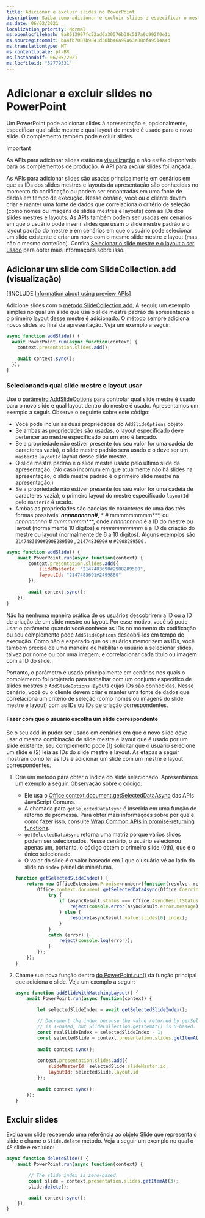 ```yaml
---
title: Adicionar e excluir slides no PowerPoint
description: Saiba como adicionar e excluir slides e especificar o mestre e o layout de novos slides.
ms.date: 06/02/2021
localization_priority: Normal
ms.openlocfilehash: 9a8613997fc52ad6a30576b38c517a9c992f0e1b
ms.sourcegitcommit: ba4fb7087b9841d38bb46a99a63e88df49514a4d
ms.translationtype: MT
ms.contentlocale: pt-BR
ms.lasthandoff: 06/05/2021
ms.locfileid: "52779331"
---
```

# <a name="add-and-delete-slides-in-powerpoint"></a>Adicionar e excluir slides no PowerPoint

Um PowerPoint pode adicionar slides à apresentação e, opcionalmente, especificar qual slide mestre e qual layout do mestre é usado para o novo slide. O complemento também pode excluir slides.

> [!IMPORTANT]
> As APIs para adicionar slides estão na [visualização](../reference/requirement-sets/powerpoint-preview-apis.md) e não estão disponíveis para os complementos de produção. A API para *excluir* slides foi lançada.

As APIs para adicionar slides são usadas principalmente em cenários em que as IDs dos slides mestres e layouts da apresentação são conhecidas no momento da codificação ou podem ser encontradas em uma fonte de dados em tempo de execução. Nesse cenário, você ou o cliente devem criar e manter uma fonte de dados que correlaciona o critério de seleção (como nomes ou imagens de slides mestres e layouts) com as IDs dos slides mestres e layouts. As APIs também podem ser usadas em cenários em que o usuário pode inserir slides que usam o slide mestre padrão e o layout padrão do mestre e em cenários em que o usuário pode selecionar um slide existente e criar um novo com o mesmo slide mestre e layout (mas não o mesmo conteúdo). Confira [Selecionar o slide mestre e o layout a ser usado](#selecting-which-slide-master-and-layout-to-use) para obter mais informações sobre isso.

## <a name="add-a-slide-with-slidecollectionadd-preview"></a>Adicionar um slide com SlideCollection.add (visualização)

[!INCLUDE [Information about using preview APIs](../includes/using-preview-apis-host.md)]

Adicione slides com o [método SlideCollection.add.](/javascript/api/powerpoint/powerpoint.slidecollection#add_options_) A seguir, um exemplo simples no qual um slide que usa o slide mestre padrão da apresentação e o primeiro layout desse mestre é adicionado. O método sempre adiciona novos slides ao final da apresentação. Veja um exemplo a seguir:

```javascript
async function addSlide() {
  await PowerPoint.run(async function(context) {
    context.presentation.slides.add();

    await context.sync();
  });
}
```

### <a name="selecting-which-slide-master-and-layout-to-use"></a>Selecionando qual slide mestre e layout usar

Use o [parâmetro AddSlideOptions](/javascript/api/powerpoint/powerpoint.addslideoptions) para controlar qual slide mestre é usado para o novo slide e qual layout dentro do mestre é usado. Apresentamos um exemplo a seguir. Observe o seguinte sobre este código:

- Você pode incluir as duas propriedades do `AddSlideOptions` objeto.
- Se ambas as propriedades são usadas, o layout especificado deve pertencer ao mestre especificado ou um erro é lançado.
- Se a propriedade não estiver presente (ou seu valor for uma cadeia de caracteres vazia), o slide mestre padrão será usado e o deve ser um `masterId` `layoutId` layout desse slide mestre.
- O slide mestre padrão é o slide mestre usado pelo último slide da apresentação. (No caso incomum em que atualmente não há slides na apresentação, o slide mestre padrão é o primeiro slide mestre na apresentação.)
- Se a propriedade não estiver presente (ou seu valor for uma cadeia de caracteres vazia), o primeiro layout do mestre especificado `layoutId` pelo `masterId` é usado.
- Ambas as propriedades são cadeias de caracteres de uma das três formas possíveis: ***nnnnnnnnnn*#**, * *#* mmmmmmmmm***, ou **_nnnnnnnnnn_ #* mmmmmmm****, onde *nnnnnnnnnn* é a ID do mestre ou layout (normalmente 10 dígitos) e *mmmmmmmmm* é a ID de criação do mestre ou layout (normalmente de 6 a 10 dígitos). Alguns exemplos são `2147483690#2908289500` , `2147483690#` e `#2908289500` .

```javascript
async function addSlide() {
    await PowerPoint.run(async function(context) {
        context.presentation.slides.add({
            slideMasterId: "2147483690#2908289500",
            layoutId: "2147483691#2499880"
        });
    
        await context.sync();
    });
}
```

Não há nenhuma maneira prática de os usuários descobrirem a ID ou a ID de criação de um slide mestre ou layout. Por esse motivo, você só pode usar o parâmetro quando você conhece as IDs no momento da codificação ou seu complemento pode `AddSlideOptions` descobri-los em tempo de execução. Como não é esperado que os usuários memorizem as IDs, você também precisa de uma maneira de habilitar o usuário a selecionar slides, talvez por nome ou por uma imagem, e correlacionar cada título ou imagem com a ID do slide.

Portanto, o parâmetro é usado principalmente em cenários nos quais o complemento foi projetado para trabalhar com um conjunto específico de slides mestres e `AddSlideOptions` layouts cujas IDs são conhecidas. Nesse cenário, você ou o cliente devem criar e manter uma fonte de dados que correlaciona um critério de seleção (como nomes ou imagens do slide mestre e layout) com as IDs ou IDs de criação correspondentes.

#### <a name="have-the-user-choose-a-matching-slide"></a>Fazer com que o usuário escolha um slide correspondente

Se o seu add-in puder ser usado em cenários em que o novo slide deve usar *a* mesma combinação de slide mestre e layout que é usado por um slide existente, seu complemento pode (1) solicitar que o usuário selecione um slide e (2) leia as IDs do slide mestre e layout. As etapas a seguir mostram como ler as IDs e adicionar um slide com um mestre e layout correspondentes.

1. Crie um método para obter o índice do slide selecionado. Apresentamos um exemplo a seguir. Observação sobre o código:

    - Ele usa o [Office.context.document.getSelectedDataAsync](/javascript/api/office/office.document#getSelectedDataAsync_coercionType__callback_) das APIs JavaScript Comuns.
    - A chamada para `getSelectedDataAsync` é inserida em uma função de retorno de promessa. Para obter mais informações sobre por que e como fazer isso, consulte [Wrap Common APIs in promise-returning functions](../develop/asynchronous-programming-in-office-add-ins.md#wrap-common-apis-in-promise-returning-functions).
    - `getSelectedDataAsync` retorna uma matriz porque vários slides podem ser selecionados. Nesse cenário, o usuário selecionou apenas um, portanto, o código obtém o primeiro slide (0th), que é o único selecionado.
    - O valor do slide é o valor baseado em 1 que o usuário vê ao lado do slide no `index` painel de miniaturas.

    ```javascript
    function getSelectedSlideIndex() {
        return new OfficeExtension.Promise<number>(function(resolve, reject) {
            Office.context.document.getSelectedDataAsync(Office.CoercionType.SlideRange, function(asyncResult) {
                try {
                    if (asyncResult.status === Office.AsyncResultStatus.Failed) {
                        reject(console.error(asyncResult.error.message));
                    } else {
                        resolve(asyncResult.value.slides[0].index);
                    }
                } 
                catch (error) {
                    reject(console.log(error));
                }
            });
        });
    }
    ```

2. Chame sua nova função dentro [do PowerPoint.run()](/javascript/api/powerpoint#PowerPoint_run_batch_) da função principal que adiciona o slide. Veja um exemplo a seguir:

    ```javascript
    async function addSlideWithMatchingLayout() {
        await PowerPoint.run(async function(context) {
    
            let selectedSlideIndex = await getSelectedSlideIndex();
        
            // Decrement the index because the value returned by getSelectedSlideIndex()
            // is 1-based, but SlideCollection.getItemAt() is 0-based.
            const realSlideIndex = selectedSlideIndex - 1;
            const selectedSlide = context.presentation.slides.getItemAt(realSlideIndex).load("slideMaster/id, layout/id");
        
            await context.sync();
        
            context.presentation.slides.add({
                slideMasterId: selectedSlide.slideMaster.id,
                layoutId: selectedSlide.layout.id
            });
        
            await context.sync();
        });
    }
    ```

## <a name="delete-slides"></a>Excluir slides

Exclua um slide recebendo uma referência ao [objeto Slide](/javascript/api/powerpoint/powerpoint.slide) que representa o slide e chame o `Slide.delete` método. Veja a seguir um exemplo no qual o 4º slide é excluído:

```javascript
async function deleteSlide() {
    await PowerPoint.run(async function(context) {

        // The slide index is zero-based. 
        const slide = context.presentation.slides.getItemAt(3);
        slide.delete();

        await context.sync();
    });
}
```
